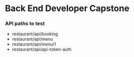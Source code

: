 # Back End Developer Capstone

### API paths to test

- restaurant/api/booking
- restaurant/api/menu
- restaurant/api/menu/1
- restaurant/api/api-token-auth